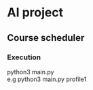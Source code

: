 # AI project  
## Course scheduler  

### Execution  
python3 main.py <filename without filetype>  
e.g python3 main.py profile1  
